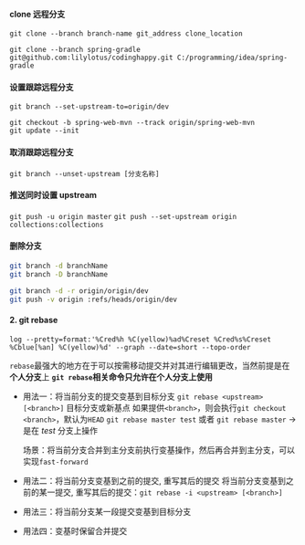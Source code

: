 #### clone 远程分支

```
git clone --branch branch-name git_address clone_location

git clone --branch spring-gradle git@github.com:lilylotus/codinghappy.git C:/programming/idea/spring-gradle
```

#### 设置跟踪远程分支

`git branch --set-upstream-to=origin/dev`

```
git checkout -b spring-web-mvn --track origin/spring-web-mvn
git update --init
```

#### 取消跟踪远程分支

`git branch --unset-upstream [分支名称]`

#### 推送同时设置 upstream

`git push -u origin master`
`git push --set-upstream origin collections:collections`

#### 删除分支

```bash
git branch -d branchName
git branch -D branchName

git branch -d -r origin/origin/dev
git push -v origin :refs/heads/origin/dev
```

#### 2. git rebase

`log --pretty=format:'%Cred%h %C(yellow)%ad%Creset %Cred%s%Creset %Cblue[%an] %C(yellow)%d' --graph --date=short --topo-order`

`rebase`最强大的地方在于可以按需移动提交并对其进行编辑更改，当然前提是在**个人分支**上
**`git rebase`相关命令只允许在个人分支上使用**

- 用法一：将当前分支的提交变基到目标分支
  `git rebase <upstream> [<branch>]`
  *<upstream>* 目标分支或新基点
  如果提供`<branch>`，则会执行`git checkout <branch>`，默认为`HEAD`
  `git rebase master test` 或者 `git rebase master` -> 是在 *test* 分支上操作

  场景：将当前分支合并到主分支前执行变基操作，然后再合并到主分支，可以实现`fast-forward`

- 用法二：将当前分支变基到之前的提交, 重写其后的提交
  将当前分支变基到之前的某一提交, 重写其后的提交：`git rebase -i <upstream> [<branch>]`

- 用法三：将当前分支某一段提交变基到目标分支

- 用法四：变基时保留合并提交